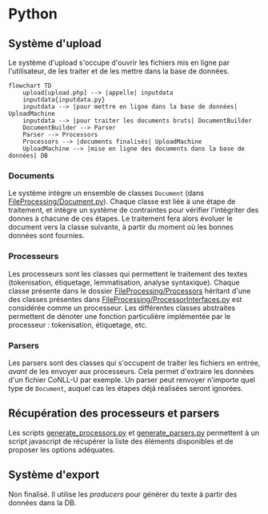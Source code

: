 # Python

## Système d'upload
Le système d'upload s'occupe d'ouvrir les fichiers mis en ligne par l'utilisateur, de les traiter et de les mettre dans la base de données.

```mermaid
flowchart TD
    upload[upload.php] --> |appelle| inputdata
    inputdata{inputdata.py}
    inputdata --> |pour mettre en ligne dans la base de données| UploadMachine
    inputdata --> |pour traiter les documents bruts| DocumentBuilder 
    DocumentBuilder --> Parser
	Parser --> Processors
	Processors --> |documents finalisés| UploadMachine
    UploadMachine --> |mise en ligne des documents dans la base de données| DB
```

### Documents
Le système intègre un ensemble de classes `Document` (dans [FileProcessing/Document.py](/python/FileProcessing/Document.py)). Chaque classe est liée à une étape de traitement,
 et intègre un système de contraintes pour vérifier l'intégriter des donnes à chacune de ces étapes. Le traitement fera alors évoluer le document vers la classe suivante, 
 à partir du moment où les bonnes données sont fournies.

### Processeurs
Les processeurs sont les classes qui permettent le traitement des textes (tokenisation, étiquetage, lemmatisation, analyse syntaxique).
Chaque classe présente dans le dossier [FileProcessing/Processors](/python/FileProcessing/Processors) héritant d'une des classes présentes dans [FileProcessing/ProcessorInterfaces.py](/python/FileProcessing/ProcessorInterfaces.py) est considérée comme un processeur.
Les différentes classes abstraites permettent de dénoter une fonction particulière implémentée par le processeur : tokenisation, étiquetage, etc. 

### Parsers
Les parsers sont des classes qui s'occupent de traiter les fichiers en entrée, *avant* de les envoyer aux processeurs. Cela permet d'extraire les données d'un fichier CoNLL-U par exemple.
Un parser peut renvoyer n'importe quel type de `Document`, auquel cas les étapes déjà réalisées seront ignorées.

## Récupération des processeurs et parsers
Les scripts [generate_processors.py](/python/generate_processors.py) et [generate_parsers.py](/python/generate_parsers.py) permettent à un script javascript de récupérer la liste des éléments disponibles et de proposer les options adéquates.

## Système d'export
Non finalisé. Il utilise les *producers* pour générer du texte à partir des données dans la DB.
